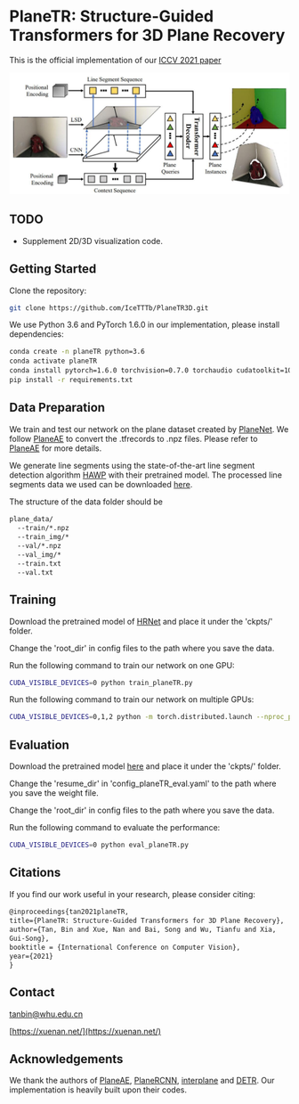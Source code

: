 # PlaneTR: Structure-Guided Transformers for 3D Plane Recovery

This is the official implementation of our [ICCV 2021 paper](https://arxiv.org/abs/2107.13108)

<img src="misc/network.jpg" width="600">

## TODO
- Supplement 2D/3D visualization code. 

## Getting Started

Clone the repository:
```bash
git clone https://github.com/IceTTTb/PlaneTR3D.git
```

We use Python 3.6 and PyTorch 1.6.0 in our implementation, please install dependencies:
```bash
conda create -n planeTR python=3.6
conda activate planeTR
conda install pytorch=1.6.0 torchvision=0.7.0 torchaudio cudatoolkit=10.2 -c pytorch
pip install -r requirements.txt
```

## Data Preparation
We train and test our network on the plane dataset created by [PlaneNet](https://github.com/art-programmer/PlaneNet).
We follow [PlaneAE](https://github.com/svip-lab/PlanarReconstruction) to convert the .tfrecords to .npz files.
Please refer to [PlaneAE](https://github.com/svip-lab/PlanarReconstruction) for more details.

We generate line segments using the state-of-the-art line segment detection algorithm [HAWP](https://github.com/cherubicXN/hawp) with their pretrained model.
The processed line segments data we used can be downloaded [here](https://drive.google.com/drive/folders/1Kj6fvTQfPB4TolwiCRpQnlvJfs2vKvJx?usp=sharing).

The structure of the data folder should be
```
plane_data/
  --train/*.npz
  --train_img/*
  --val/*.npz
  --val_img/*
  --train.txt
  --val.txt
```

## Training
Download the pretrained model of [HRNet](https://drive.google.com/drive/folders/1dCq4WxconPEDO8uZq4YDctZ8nxtvEtv8?usp=sharing) 
and place it under the 'ckpts/' folder.

Change the 'root_dir' in config files to the path where you save the data.

Run the following command to train our network on one GPU:
```bash
CUDA_VISIBLE_DEVICES=0 python train_planeTR.py
```
Run the following command to train our network on multiple GPUs:
```bash
CUDA_VISIBLE_DEVICES=0,1,2 python -m torch.distributed.launch --nproc_per_node=3 --master_port 295025 train_planeTR.py
```

## Evaluation
Download the pretrained model [here](https://drive.google.com/drive/folders/1dCq4WxconPEDO8uZq4YDctZ8nxtvEtv8?usp=sharing) 
and place it under the 'ckpts/' folder.

Change the 'resume_dir' in 'config_planeTR_eval.yaml' to the path where you save the weight file.

Change the 'root_dir' in config files to the path where you save the data.

Run the following command to evaluate the performance:
```bash
CUDA_VISIBLE_DEVICES=0 python eval_planeTR.py
```

## Citations
If you find our work useful in your research, please consider citing:
```
@inproceedings{tan2021planeTR,
title={PlaneTR: Structure-Guided Transformers for 3D Plane Recovery},
author={Tan, Bin and Xue, Nan and Bai, Song and Wu, Tianfu and Xia, Gui-Song},
booktitle = {International Conference on Computer Vision},
year={2021}
}
```

## Contact
[tanbin@whu.edu.cn](tanbin@whu.edu.cn)

[https://xuenan.net/](https://xuenan.net/)

## Acknowledgements
We thank the authors of [PlaneAE](https://github.com/svip-lab/PlanarReconstruction), [PlaneRCNN](https://github.com/NVlabs/planercnn), [interplane](https://github.com/yi-ming-qian/interplane) and [DETR](https://github.com/facebookresearch/detr). Our implementation is heavily built upon their codes.
